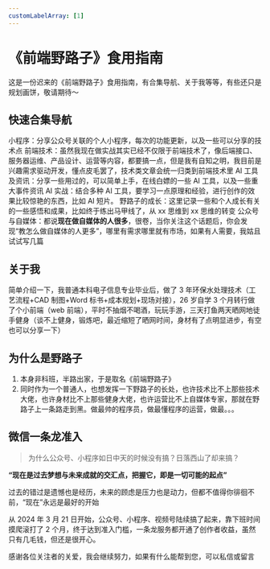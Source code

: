 ```yaml
---
customLabelArray: [1]
---
```


# <Label :level='1'/> 《前端野路子》食用指南

这是一份迟来的《前端野路子》食用指南，有合集导航、关于我等等，有些还只是规划画饼，敬请期待～

## 快速合集导航

小程序：分享公众号关联的个人小程序，每次的功能更新，以及一些可以分享的技术点
前端技术：虽然我现在做实战其实已经不仅限于前端技术了，像后端接口、服务器运维、产品设计、运营等内容，都要搞一点，但是我有自知之明，我目前是兴趣需求驱动开发，懂点皮毛罢了，技术类文章会统一归类到前端技术里
AI 工具及资讯：分享一些用过的，可以简单上手，在线白嫖的一些 AI 工具，以及一些重大事件资讯
AI 实战：结合多种 AI 工具，要学习一点原理和经验，进行创作的效果比较惊艳的东西，比如 AI 短片。
野路子的成长：这里记录一些和个人成长有关的一些感悟和成果，比如终于练出马甲线了，从 xx 思维到 xx 思维的转变
公众号与自媒体：都说**现在做自媒体的人很多**，很卷，当你关注这个话题后，你会发现“教怎么做自媒体的人更多”，哪里有需求哪里就有市场，如果有人需要，我姑且试试写几篇

## 关于我

简单介绍一下，我普通本科电子信息专业毕业后，做了 3 年环保水处理技术（工艺流程+CAD 制图+Word 标书+成本规划+现场对接），26 岁自学 3 个月转行做了个小前端（web 前端），平时不抽烟不喝酒，玩玩手游，三天打鱼两天晒网地徒手健身（谈不上健身，锻炼吧，最近缩短了晒网时间，身材有了点明显进步，有空也可以分享一下）

## 为什么是野路子

1. 本身非科班，半路出家，于是取名《前端野路子》
2. 同时作为一个普通人，也想发挥一下野路子的长处，也许技术比不上那些技术大佬，也许身材比不上那些健身大佬，也许运营比不上自媒体专家，那就在野路子上一条路走到黑。做最帅的程序员，做最懂程序的运营，做最。。。

## 微信一条龙准入

> 为什么公众号、小程序如日中天的时候没有搞？日落西山了却来搞？

**“现在是过去梦想与未来成就的交汇点，把握它，即是一切可能的起点”**

过去的错过是遗憾也是经历，未来的顾虑是压力也是动力，但都不值得你徘徊不前，“现在”永远是最好的开始

从 2024 年 3 月 21 日开始，公众号、小程序、视频号陆续搞了起来，靠下班时间摸爬滚打了 2 个月，终于达到准入门槛，一条龙服务都开通了创作者收益，虽然只有几毛钱，但还是很开心。

感谢各位关注者的关爱，我会继续努力，如果有什么能帮到您，可以私信或留言
